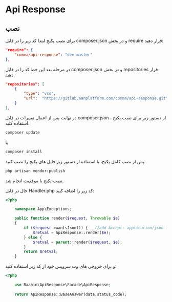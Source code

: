 # Api Response

## نصب
برای نصب پکیج ابتدا کد زیر را در فایل composer.json و در بخش require قرار دهید:
```json
"require": {
    "comma/api-response": "dev-master"
},
```

در مرحله بعد این خط کد را در فایل composer.json و در بخش repositories قرار دهید.

```json
"repositories": [
    {
        "type": "vcs",
        "url":  "https://gitlab.aanplatform.com/comma/api-response.git"
    }
],
```

در نهایت پس از اعمال تغییرات در فایل composer.json ، از دستور زیر برای نصب پکیج استفاده کنید.

```bash
composer update
```
یا 
```bash
composer install
```


پس از نصب کامل پکیج، با استفاده از دستور زیر فایل های پکیج را نصب کنید.

```bash
php artisan vendor:publish
```

نصب پکیج با موفقیت انجام شد.


حال در فایل Handler.php کد زیر را اضافه کنید:

```php
<?php

    namespace App\Exceptions;

    public function render($request, Throwable $e)
    {
        if ($request->wantsJson()) {   //add Accept: application/json in request
            $retval = ApiResponse::render($e);
        } else {
            $retval = parent::render($request, $e);
        }
        return $retval;
    }

```

و برای خروجی های وب سرویس خود از کد زیر استفاده کنید:

```php
<?php

    use Raahin\ApiResponse\Facade\ApiResponse;
    
    return ApiResponse::BaseAnswer(data,status_code);
```


